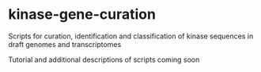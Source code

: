 # kinase-gene-curation
Scripts for curation, identification and classification of kinase sequences in draft genomes and transcriptomes

Tutorial and additional descriptions of scripts coming soon
